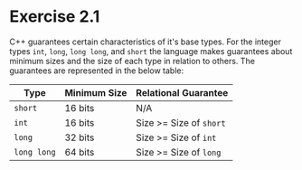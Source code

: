 Exercise 2.1
============

C++ guarantees certain characteristics of it's base types. For the integer types `int`, `long`, `long long`, and `short` the language makes guarantees about minimum sizes and the size of each type in relation to others. The guarantees are represented in the below table:

Type        | Minimum Size | Relational Guarantee
------------|--------------|-------------------------
`short`     | 16 bits      | N/A
`int`       | 16 bits      | Size >= Size of `short`
`long`      | 32 bits      | Size >= Size of `int`
`long long` | 64 bits      | Size >= Size of `long`

